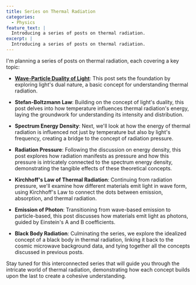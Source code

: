 ```yaml
---
title: Series on Thermal Radiation
categories:
  - Physics
feature_text: |
  Introducing a series of posts on thermal radiation.
excerpt: |
  Introducing a series of posts on thermal radiation.
---
```


I'm planning a series of posts on thermal radiation, each covering a key topic:

- **[Wave-Particle Duality of Light](https://cka09191.github.io/Wave-Particle-Duality-of-Light/)**: This post sets the foundation by exploring light's dual nature, a basic concept for understanding thermal radiation.

- **Stefan-Boltzmann Law**: Building on the concept of light's duality, this post delves into how temperature influences thermal radiation's energy, laying the groundwork for understanding its intensity and distribution.

- **Spectrum Energy Density**: Next, we'll look at how the energy of thermal radiation is influenced not just by temperature but also by light's frequency, creating a bridge to the concept of radiation pressure.

- **Radiation Pressure**: Following the discussion on energy density, this post explores how radiation manifests as pressure and how this pressure is intricately connected to the spectrum energy density, demonstrating the tangible effects of these theoretical concepts.

- **Kirchhoff's Law of Thermal Radiation**: Continuing from radiation pressure, we'll examine how different materials emit light in wave form, using Kirchhoff's Law to connect the dots between emission, absorption, and thermal radiation.

- **Emission of Photon**: Transitioning from wave-based emission to particle-based, this post discusses how materials emit light as photons, guided by Einstein's A and B coefficients.

- **Black Body Radiation**: Culminating the series, we explore the idealized concept of a black body in thermal radiation, linking it back to the cosmic microwave background data, and tying together all the concepts discussed in previous posts.

Stay tuned for this interconnected series that will guide you through the intricate world of thermal radiation, demonstrating how each concept builds upon the last to create a cohesive understanding.

